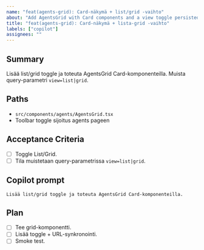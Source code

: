 ```yaml
---
name: "feat(agents-grid): Card-näkymä + list/grid -vaihto"
about: "Add AgentsGrid with Card components and a view toggle persisted in query param"
title: "feat(agents-grid): Card-näkymä + lista-grid -vaihto"
labels: ["copilot"]
assignees: ""
---
```


## Summary
Lisää list/grid toggle ja toteuta AgentsGrid Card-komponenteilla. Muista query-parametri `view=list|grid`.

## Paths
- `src/components/agents/AgentsGrid.tsx`
- Toolbar toggle sijoitus agents pageen

## Acceptance Criteria
- [ ] Toggle List/Grid.
- [ ] Tila muistetaan query-parametrissa `view=list|grid`.

## Copilot prompt
```
Lisää list/grid toggle ja toteuta AgentsGrid Card-komponenteilla.
```

## Plan
- [ ] Tee grid-komponentti.
- [ ] Lisää toggle + URL-synkronointi.
- [ ] Smoke test.
